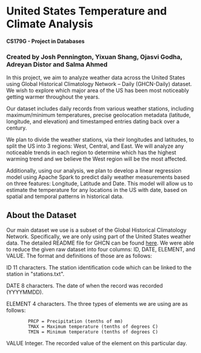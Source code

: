 # United States Temperature and Climate Analysis
#### CS179G - Project in Databases
### Created by Josh Pennington, Yixuan Shang, Ojasvi Godha, Adreyan Distor and Salma Ahmed

In this project, we aim to analyze weather data across the United States using Global Historical Climatology Network – Daily (GHCN-Daily) dataset. We wish to explore which major area of the US has been most noticeably getting warmer throughout the years. 

Our dataset includes daily records from various weather stations, including maximum/minimum temperatures, precise geolocation metadata (latitude, longitude, and elevation) and timestamped entries dating back over a century. 

We plan to divide the weather stations, via their longitudes and latitudes, to split the US into 3 regions: West, Central, and East. We will analyze any noticeable trends in each region to determine which has the highest warming trend and we believe the West region will be the most affected. 

Additionally, using our analysis, we plan to develop a linear regression model using Apache Spark to predict daily weather measurements based on three features: Longitude, Latitude and Date. This model will allow us to estimate the temperature for any locations in the US with date, based on spatial and temporal patterns in historical data.


## About the Dataset

Our main dataset we use is a subset of the Global Historical Climatology Network. Specifically, we are only using part of the United States weather data. The detailed README file for GHCN can be found [here](https://www.ncei.noaa.gov/pub/data/ghcn/daily/readme.txt). We were able to reduce the given raw dataset into four columns: ID, DATE, ELEMENT, and VALUE. The format and definitions of those are as follows:

ID          11 characters. The station identification code which can be linked to the station in "stations.txt".

DATE        8 characters. The date of when the record was recorded (YYYYMMDD).

ELEMENT     4 characters. The three types of elements we are using are as follows:

            PRCP = Precipitation (tenths of mm)
            TMAX = Maximum temperature (tenths of degrees C)
            TMIN = Minimum temperature (tenths of degrees C)

VALUE       Integer. The recorded value of the element on this particular day.

